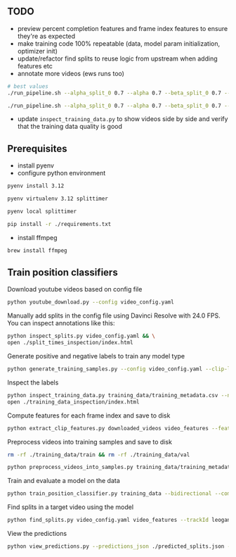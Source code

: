 ## TODO

- preview percent completion features and frame index features to ensure they're as expected
- make training code 100% repeatable (data, model param initialization, optimizer init)
- update/refactor find splits to reuse logic from upstream when adding features etc
- annotate more videos (ews runs too)

```bash
# best values
./run_pipeline.sh --alpha_split_0 0.7 --alpha 0.7 --beta_split_0 0.7 --beta 0.7 --clip_length 100 --num_augmented 50

./run_pipeline.sh --alpha_split_0 0.7 --alpha 0.7 --beta_split_0 0.7 --beta 0.7 --clip_length 100 --num_augmented 50 --no-add_position_feature --no-add_percent_completion_feature
```

- update `inspect_training_data.py` to show videos side by side and verify that the training data quality is good

## Prerequisites

- install pyenv
- configure python environment

```bash
pyenv install 3.12

pyenv virtualenv 3.12 splittimer

pyenv local splittimer

pip install -r ./requirements.txt
```

- install ffmpeg

```bash
brew install ffmpeg
```

## Train position classifiers

Download youtube videos based on config file

```bash
python youtube_download.py --config video_config.yaml
```

Manually add splits in the config file using Davinci Resolve with 24.0 FPS. You can inspect annotations like this:

```bash
python inspect_splits.py video_config.yaml && \
open ./split_times_inspection/index.html
```

Generate positive and negative labels to train any model type

```bash
python generate_training_samples.py --config video_config.yaml --clip-length 50 --ignore_first_split --max_negatives_per_positive 1 --num_augmented_positives_per_segment 50 --alpha_split_0 0.5 --alpha 0.5 --beta_split_0 0.5 --beta 0.5 --seed 1
```

Inspect the labels

```bash
python inspect_training_data.py training_data/training_metadata.csv --num_samples=15 --sample_types augmented && \
open ./training_data_inspection/index.html 
```

Compute features for each frame index and save to disk

```bash
python extract_clip_features.py downloaded_videos video_features --feature-extraction-batch-size=5 --clip-length=50 --log-level DEBUG
```

Preprocess videos into training samples and save to disk

```bash
rm -rf ./training_data/train && rm -rf ./training_data/val
```


```bash
python preprocess_videos_into_samples.py training_data/training_metadata.csv video_features training_data --F=50 --add_position_feature --add_percent_completion_feature --batch_size=32 --log-level DEBUG
```

Train and evaluate a model on the data

```bash
python train_position_classifier.py training_data --bidirectional --compress_sizes 128 --interaction_type mlp --hidden_size 128 --post_lstm_sizes 64 --learning_rate 0.0001 --dropout 0.5 --eval_interval 1 --checkpoint_interval 1
```

Find splits in a target video using the model

```bash
python find_splits.py video_config.yaml video_features --trackId leogang_2025 --F 100 --sourceRiderId asa_vermette --targetRiderId jordan_williams --frame_rate=100 --checkpoint_path artifacts/alpha0_0_7_alpha_0_7_beta0_0_7_beta_0_7_frames_100_augmented_50/checkpoints/checkpoint_epoch_7.pth
```

View the predictions
```bash
python view_predictions.py --predictions_json ./predicted_splits.json --trackId loudenvielle_2025 --sourceRiderId amaury_pierron --targetRiderId vali_holl
```